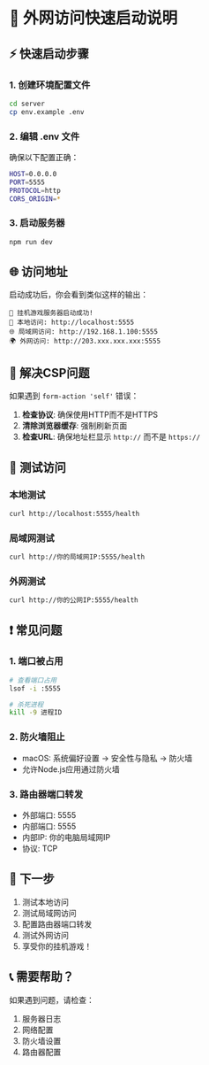 # 🚀 外网访问快速启动说明

## ⚡ 快速启动步骤

### 1. 创建环境配置文件
```bash
cd server
cp env.example .env
```

### 2. 编辑 .env 文件
确保以下配置正确：
```bash
HOST=0.0.0.0
PORT=5555
PROTOCOL=http
CORS_ORIGIN=*
```

### 3. 启动服务器
```bash
npm run dev
```

## 🌐 访问地址

启动成功后，你会看到类似这样的输出：
```
🚀 挂机游戏服务器启动成功!
📍 本地访问: http://localhost:5555
🌐 局域网访问: http://192.168.1.100:5555
🌍 外网访问: http://203.xxx.xxx.xxx:5555
```

## 🔧 解决CSP问题

如果遇到 `form-action 'self'` 错误：

1. **检查协议**: 确保使用HTTP而不是HTTPS
2. **清除浏览器缓存**: 强制刷新页面
3. **检查URL**: 确保地址栏显示 `http://` 而不是 `https://`

## 📱 测试访问

### 本地测试
```bash
curl http://localhost:5555/health
```

### 局域网测试
```bash
curl http://你的局域网IP:5555/health
```

### 外网测试
```bash
curl http://你的公网IP:5555/health
```

## ❗ 常见问题

### 1. 端口被占用
```bash
# 查看端口占用
lsof -i :5555

# 杀死进程
kill -9 进程ID
```

### 2. 防火墙阻止
- macOS: 系统偏好设置 → 安全性与隐私 → 防火墙
- 允许Node.js应用通过防火墙

### 3. 路由器端口转发
- 外部端口: 5555
- 内部端口: 5555
- 内部IP: 你的电脑局域网IP
- 协议: TCP

## 🎯 下一步

1. 测试本地访问
2. 测试局域网访问
3. 配置路由器端口转发
4. 测试外网访问
5. 享受你的挂机游戏！

## 📞 需要帮助？

如果遇到问题，请检查：
1. 服务器日志
2. 网络配置
3. 防火墙设置
4. 路由器配置 